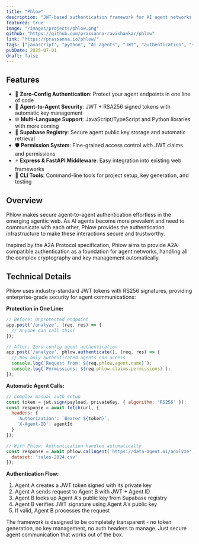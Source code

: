 ```yaml
---
title: "Phlow"
description: "JWT-based authentication framework for AI agent networks using Supabase - making agent-to-agent communication secure and effortless"
featured: true
image: "/images/projects/phlow.png"
github: "https://github.com/prassanna-ravishankar/phlow"
link: "https://prassanna.io/phlow/"
tags: ["javascript", "python", "AI agents", "JWT", "authentication", "security", "Supabase", "A2A"]
pubDate: 2025-07-01
draft: false
---
```


## Features

* 🔐 **Zero-Config Authentication**: Protect your agent endpoints in one line of code
* 🤖 **Agent-to-Agent Security**: JWT + RSA256 signed tokens with automatic key management
* 🌐 **Multi-Language Support**: JavaScript/TypeScript and Python libraries with more coming
* 📡 **Supabase Registry**: Secure agent public key storage and automatic retrieval
* 🛡️ **Permission System**: Fine-grained access control with JWT claims and permissions
* ⚡ **Express & FastAPI Middleware**: Easy integration into existing web frameworks
* 🔧 **CLI Tools**: Command-line tools for project setup, key generation, and testing

## Overview

Phlow makes secure agent-to-agent authentication effortless in the emerging agentic web. As AI agents become more prevalent and need to communicate with each other, Phlow provides the authentication infrastructure to make these interactions secure and trustworthy.

Inspired by the A2A Protocol specification, Phlow aims to provide A2A-compatible authentication as a foundation for agent networks, handling all the complex cryptography and key management automatically.

## Technical Details

Phlow uses industry-standard JWT tokens with RS256 signatures, providing enterprise-grade security for agent communications:

**Protection in One Line:**
```javascript
// Before: Unprotected endpoint
app.post('/analyze', (req, res) => {
  // Anyone can call this!
});

// After: Zero-config agent authentication
app.post('/analyze', phlow.authenticate(), (req, res) => {
  // Now only authenticated agents can access
  console.log(`Request from: ${req.phlow.agent.name}`);
  console.log(`Permissions: ${req.phlow.claims.permissions}`);
});
```

**Automatic Agent Calls:**
```javascript
// Complex manual auth setup
const token = jwt.sign(payload, privateKey, { algorithm: 'RS256' });
const response = await fetch(url, {
  headers: {
    'Authorization': `Bearer ${token}`,
    'X-Agent-ID': agentId
  }
});

// With Phlow: Authentication handled automatically
const response = await phlow.callAgent('https://data-agent.ai/analyze', {
  dataset: 'sales-2024.csv'
});
```

**Authentication Flow:**
1. Agent A creates a JWT token signed with its private key
2. Agent A sends request to Agent B with JWT + Agent ID
3. Agent B looks up Agent A's public key from Supabase registry
4. Agent B verifies JWT signature using Agent A's public key
5. If valid, Agent B processes the request

The framework is designed to be completely transparent - no token generation, no key management, no auth headers to manage. Just secure agent communication that works out of the box. 
